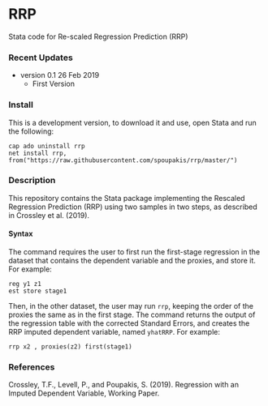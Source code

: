 # RRP
Stata code for Re-scaled Regression Prediction (RRP) 

### Recent Updates
- version 0.1 26 Feb 2019
  - First Version

### Install
This is a development version, to download it and use, open Stata and run the following:

```
cap ado uninstall rrp
net install rrp, from("https://raw.githubusercontent.com/spoupakis/rrp/master/")
```

### Description
This repository contains the Stata package implementing the Rescaled Regression Prediction (RRP) using two samples in two steps, as described in Crossley et al. (2019). 

#### Syntax
The command requires the user to first run the first-stage regression in the dataset that contains the dependent variable and the proxies, and store it. For example:

```
reg y1 z1
est store stage1
```

Then, in the other dataset, the user may run `rrp`, keeping the order of the proxies the same as in the first stage. The command returns the output of the regression table with the corrected Standard Errors, and creates the RRP imputed dependent variable, named `yhatRRP`. For example:

```
rrp x2 , proxies(z2) first(stage1)
```


### References
Crossley, T.F., Levell, P., and Poupakis, S. (2019). Regression with an Imputed Dependent Variable, Working Paper.
